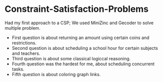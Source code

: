 # Constraint-Satisfaction-Problems
Had my first approach to a CSP; We used MiniZinc and Gecoder to solve multiple problem.

- First question is about returning an amount using certain coins and restrictions.
- Second question is about scheduling a school hour for certain subjects and teachers.
- Third question is about some classical logiccal reasoning.
- Fourth question was the hardest for me, about scheduling concurrent tasks.
- Fifth question is about coloring graph links. 
